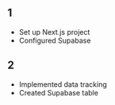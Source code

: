 ## 1
- Set up Next.js project
- Configured Supabase

## 2
- Implemented data tracking
- Created Supabase table

